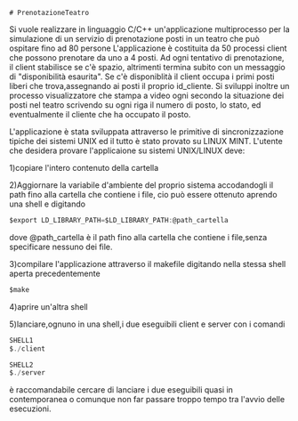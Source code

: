  ``# PrenotazioneTeatro ``

Si vuole realizzare in linguaggio C/C++ un'applicazione multiprocesso per la simulazione di un servizio di prenotazione posti in un teatro che può ospitare fino ad 80 persone
L'applicazione è costituita da 50 processi client che possono prenotare da uno a 4 posti.
Ad ogni tentativo di prenotazione, il client stabilisce se c'è spazio, altrimenti termina subito con un messaggio di "disponibilità esaurita".
Se c'è disponiblità il client occupa i primi posti liberi che trova,assegnando ai posti il proprio id_cliente.
Si sviluppi inoltre un processo visualizzatore che stampa a video ogni secondo la situazione dei posti nel teatro scrivendo su ogni riga il numero di posto, lo stato, ed eventualmente il cliente che ha occupato il posto.


L'applicazione è stata sviluppata attraverso le primitive di sincronizzazione tipiche dei sistemi UNIX ed il tutto è stato provato su LINUX MINT.
L'utente che desidera provare l'applicaione su sistemi UNIX/LINUX deve:

1)copiare l'intero contenuto della cartella

2)Aggiornare la variabile d'ambiente del proprio sistema accodandogli il path fino alla cartella che contiene i file, cio può essere ottenuto aprendo una shell e digitando
```c
$export LD_LIBRARY_PATH=$LD_LIBRARY_PATH:@path_cartella
```
dove @path_cartella è  il path fino alla cartella che contiene i file,senza specificare nessuno dei file.

3)compilare l'applicazione attraverso il makefile digitando nella stessa shell aperta precedentemente
```c
$make
```
4)aprire un'altra shell

5)lanciare,ognuno in una shell,i due eseguibili client e server con i comandi
```c
SHELL1
$./client
```
```c
SHELL2
$./server
```
è raccomandabile cercare di lanciare i due eseguibili quasi in contemporanea o comunque non far passare troppo tempo tra l'avvio delle esecuzioni.
